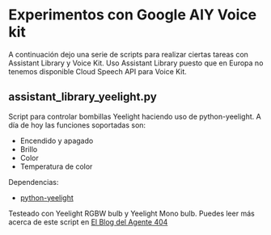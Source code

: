 # Experimentos con Google AIY Voice kit

A continuación dejo una serie de scripts para realizar ciertas tareas con Assistant Library y Voice Kit. Uso Assistant Library puesto que en Europa no tenemos disponible Cloud Speech API para Voice Kit.

## assistant_library_yeelight.py
Script para controlar bombillas Yeelight haciendo uso de python-yeelight. A día de hoy las funciones soportadas son:
* Encendido y apagado
* Brillo
* Color
* Temperatura de color

Dependencias:
* [python-yeelight](https://gitlab.com/stavros/python-yeelight)

Testeado con Yeelight RGBW bulb y Yeelight Mono bulb. Puedes leer más acerca de este script en [El Blog del Agente 404](https://agente404.com/2018/01/10/controlando-luces-yeelight-con-voice-kit/)

